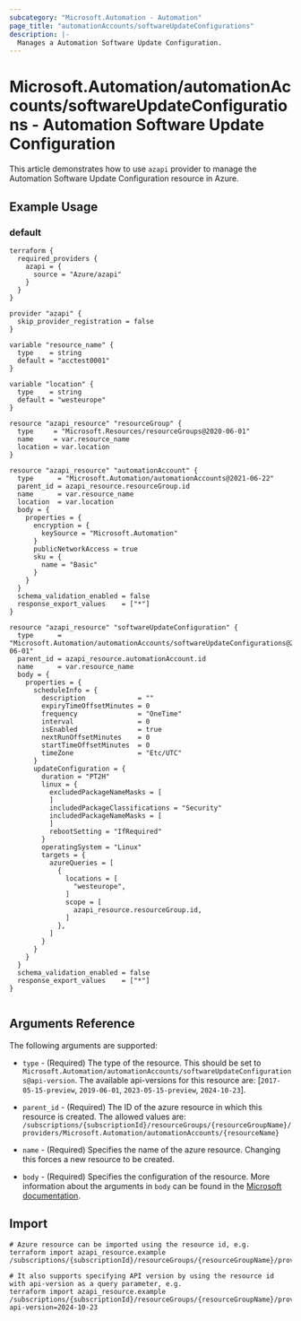 ```yaml
---
subcategory: "Microsoft.Automation - Automation"
page_title: "automationAccounts/softwareUpdateConfigurations"
description: |-
  Manages a Automation Software Update Configuration.
---
```


# Microsoft.Automation/automationAccounts/softwareUpdateConfigurations - Automation Software Update Configuration

This article demonstrates how to use `azapi` provider to manage the Automation Software Update Configuration resource in Azure.

## Example Usage

### default

```hcl
terraform {
  required_providers {
    azapi = {
      source = "Azure/azapi"
    }
  }
}

provider "azapi" {
  skip_provider_registration = false
}

variable "resource_name" {
  type    = string
  default = "acctest0001"
}

variable "location" {
  type    = string
  default = "westeurope"
}

resource "azapi_resource" "resourceGroup" {
  type     = "Microsoft.Resources/resourceGroups@2020-06-01"
  name     = var.resource_name
  location = var.location
}

resource "azapi_resource" "automationAccount" {
  type      = "Microsoft.Automation/automationAccounts@2021-06-22"
  parent_id = azapi_resource.resourceGroup.id
  name      = var.resource_name
  location  = var.location
  body = {
    properties = {
      encryption = {
        keySource = "Microsoft.Automation"
      }
      publicNetworkAccess = true
      sku = {
        name = "Basic"
      }
    }
  }
  schema_validation_enabled = false
  response_export_values    = ["*"]
}

resource "azapi_resource" "softwareUpdateConfiguration" {
  type      = "Microsoft.Automation/automationAccounts/softwareUpdateConfigurations@2019-06-01"
  parent_id = azapi_resource.automationAccount.id
  name      = var.resource_name
  body = {
    properties = {
      scheduleInfo = {
        description             = ""
        expiryTimeOffsetMinutes = 0
        frequency               = "OneTime"
        interval                = 0
        isEnabled               = true
        nextRunOffsetMinutes    = 0
        startTimeOffsetMinutes  = 0
        timeZone                = "Etc/UTC"
      }
      updateConfiguration = {
        duration = "PT2H"
        linux = {
          excludedPackageNameMasks = [
          ]
          includedPackageClassifications = "Security"
          includedPackageNameMasks = [
          ]
          rebootSetting = "IfRequired"
        }
        operatingSystem = "Linux"
        targets = {
          azureQueries = [
            {
              locations = [
                "westeurope",
              ]
              scope = [
                azapi_resource.resourceGroup.id,
              ]
            },
          ]
        }
      }
    }
  }
  schema_validation_enabled = false
  response_export_values    = ["*"]
}


```



## Arguments Reference

The following arguments are supported:

* `type` - (Required) The type of the resource. This should be set to `Microsoft.Automation/automationAccounts/softwareUpdateConfigurations@api-version`. The available api-versions for this resource are: [`2017-05-15-preview`, `2019-06-01`, `2023-05-15-preview`, `2024-10-23`].

* `parent_id` - (Required) The ID of the azure resource in which this resource is created. The allowed values are:  
  `/subscriptions/{subscriptionId}/resourceGroups/{resourceGroupName}/providers/Microsoft.Automation/automationAccounts/{resourceName}`

* `name` - (Required) Specifies the name of the azure resource. Changing this forces a new resource to be created.

* `body` - (Required) Specifies the configuration of the resource. More information about the arguments in `body` can be found in the [Microsoft documentation](https://learn.microsoft.com/en-us/azure/templates/Microsoft.Automation/automationAccounts/softwareUpdateConfigurations?pivots=deployment-language-terraform).

## Import

 ```shell
 # Azure resource can be imported using the resource id, e.g.
 terraform import azapi_resource.example /subscriptions/{subscriptionId}/resourceGroups/{resourceGroupName}/providers/Microsoft.Automation/automationAccounts/{resourceName}/softwareUpdateConfigurations/{resourceName}
 
 # It also supports specifying API version by using the resource id with api-version as a query parameter, e.g.
 terraform import azapi_resource.example /subscriptions/{subscriptionId}/resourceGroups/{resourceGroupName}/providers/Microsoft.Automation/automationAccounts/{resourceName}/softwareUpdateConfigurations/{resourceName}?api-version=2024-10-23
 ```
